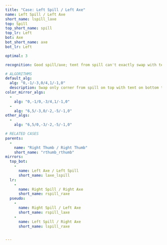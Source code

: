```yaml
---
title: "Case: Left Spill / Left Axe"
name: Left Spill / Left Axe
short_name: lspill_laxe
top: Spill
top_short_name: spill
top_lr: Left
bot: Axe
bot_short_name: axe
bot_lr: Left

optimal: 3

recognition: Good spill/axe; tent from spill can't exactly swap with tent from axe.

# ALGORITHMS
default_alg:
  alg: "0,-1/-3,0/4,1/-1,0"
  description: Swap only corner from spill on top with tent on bottom to make good thumbs.
color_mirror_algs:
  -
    alg: "0,-1/0,-3/4,1/-1,0"
  -
    alg: "6,5/-3,0/-2,-5/-1,0"
other_algs:
  -
    alg: "6,5/0,-3/-2,-5/-1,0"

# RELATED CASES
parents:
  -
    name: "Right Thumb / Right Thumb"
    short_name: "rthumb_rthumb"
mirrors:
  top_bot:
    -
      name: Left Axe / Left Spill
      short_name: laxe_lspill
  lr:
    -
      name: Right Spill / Right Axe
      short_name: rspill_raxe
  pseudo:
    -
      name: Right Spill / Left Axe
      short_name: rspill_laxe
    -
      name: Left Spill / Right Axe
      short_name: lspill_raxe


---
```



